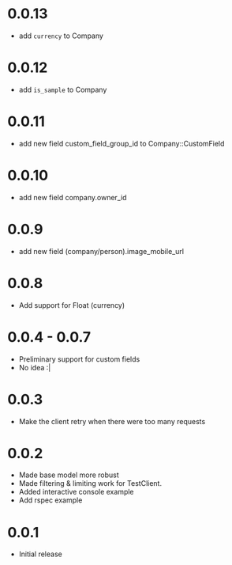 # 0.0.13
- add `currency` to Company

# 0.0.12
- add `is_sample` to Company

# 0.0.11
- add new field custom_field_group_id to Company::CustomField

# 0.0.10
- add new field company.owner_id

# 0.0.9
- add new field (company/person).image_mobile_url

# 0.0.8
- Add support for Float (currency)

# 0.0.4 - 0.0.7
- Preliminary support for custom fields
- No idea :|

# 0.0.3
- Make the client retry when there were too many requests

# 0.0.2
- Made base model more robust
- Made filtering & limiting work for TestClient.
- Added interactive console example
- Add rspec example

# 0.0.1
- Initial release
